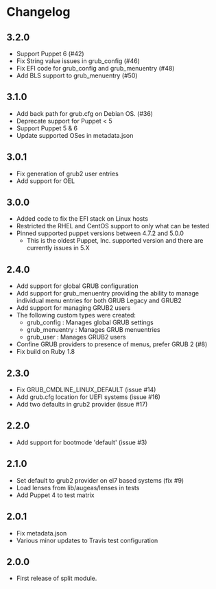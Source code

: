 # Changelog

## 3.2.0

- Support Puppet 6 (#42)
- Fix String value issues in grub_config (#46)
- Fix EFI code for grub_config and grub_menuentry (#48)
- Add BLS support to grub_menuentry (#50)

## 3.1.0

- Add back path for grub.cfg on Debian OS. (#36)
- Deprecate support for Puppet < 5
- Support Puppet 5 & 6
- Update supported OSes in metadata.json

## 3.0.1
- Fix generation of grub2 user entries
- Add support for OEL

## 3.0.0

- Added code to fix the EFI stack on Linux hosts
- Restricted the RHEL and CentOS support to only what can be tested
- Pinned supported puppet versions between 4.7.2 and 5.0.0
  - This is the oldest Puppet, Inc. supported version and there are currently
    issues in 5.X

## 2.4.0

- Add support for global GRUB configuration
- Add support for grub_menuentry providing the ability to manage individual
  menu entries for both GRUB Legacy and GRUB2
- Add support for managing GRUB2 users
- The following custom types were created:
  * grub_config :  Manages global GRUB settings
  * grub_menuentry : Manages GRUB menuentries
  * grub_user : Manages GRUB2 users
- Confine GRUB providers to presence of menus, prefer GRUB 2 (#8)
- Fix build on Ruby 1.8

## 2.3.0

- Fix GRUB_CMDLINE_LINUX_DEFAULT (issue #14)
- Add grub.cfg location for UEFI systems (issue #16)
- Add two defaults in grub2 provider (issue #17)

## 2.2.0

- Add support for bootmode 'default' (issue #3)

## 2.1.0

- Set default to grub2 provider on el7 based systems (fix #9)
- Load lenses from lib/augeas/lenses in tests
- Add Puppet 4 to test matrix

## 2.0.1

- Fix metadata.json
- Various minor updates to Travis test configuration

## 2.0.0

- First release of split module.
